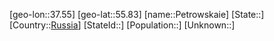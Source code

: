 ﻿---
location: [55.83,37.55]
type: City
tags:
- geo/City


SpocWebEntityId: 33338
isDeleted: false
confidential: public

---
[geo-lon::37.55]
[geo-lat::55.83]
[name::Petrowskaie]
[State::]
[Country::[Russia](geo/Continent/Europe/Russia.md)]
[StateId::]
[Population::]
[Unknown::]

